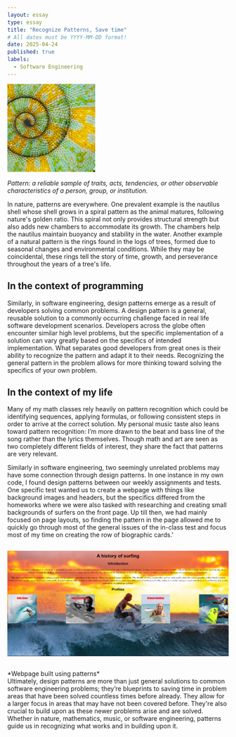 ```yaml
---
layout: essay
type: essay
title: "Recognize Patterns, Save time"
# All dates must be YYYY-MM-DD format!
date: 2025-04-24
published: true
labels:
  - Software Engineering
---
```


<img width="200px" class="rounded float-start pe-4" src="../img/patterns/chameleon_tail.jpg">
<br>

*Pattern: a reliable sample of traits, acts, tendencies, or other observable characteristics of a person, group, or institution.*
<br>

In nature, patterns are everywhere. One prevalent example is the nautilus shell whose shell grows in a spiral pattern as the animal matures, following nature's golden ratio. This spiral not only provides structural strength but also adds new chambers to accommodate its growth. The chambers help the nautilus maintain buoyancy and stability in the water. Another example of a natural pattern is the rings found in the logs of trees, formed due to seasonal changes and environmental conditions. While they may be coincidental, these rings tell the story of time, growth, and perseverance throughout the years of a tree's life.

## In the context of programming

Similarly, in software engineering, design patterns emerge as a result of developers solving common problems. A design pattern is a general, reusable solution to a commonly occurring challenge faced in real life software development scenarios. Developers across the globe often encounter similar high level problems, but the specific implementation of a solution can vary greatly based on the specifics of intended implementation. What separates good developers from great ones is their ability to recognize the pattern and adapt it to their needs. Recognizing the general pattern in the problem allows for more thinking toward solving the specifics of your own problem.

## In the context of my life
Many of my math classes rely heavily on pattern recognition which could be identifying sequences, applying formulas, or following consistent steps in order to arrive at the correct solution. My personal music taste also leans toward pattern recognition: I’m more drawn to the beat and bass line of the song rather than the lyrics themselves. Though math and art are seen as two completely different fields of interest, they share the fact that patterns are very relevant. 

Similarly in software engineering, two seemingly unrelated problems may have some connection through design patterns. In one instance in my own code, I found design patterns between our weekly assignments and tests. One specific test wanted us to create a webpage with things like background images and headers, but the specifics differed from the homeworks where we were also tasked with researching and creating small backgrounds of surfers on the front page. Up till then, we had mainly focused on page layouts, so finding the pattern in the page allowed me to quickly go through most of the general issues of the in-class test and focus most of my time on creating the row of biographic cards.'

<div style="margin: 2em 0;">
  <img src="../img/patterns/patterns_surf.png" alt="Surfing Page" width="600">
  <br>
</div>
*Webpage built using patterns*
<br>
Ultimately, design patterns are more than just general solutions to common software engineering problems; they’re blueprints to saving time in problem areas that have been solved countless times before already. They allow for a larger focus in areas that may have not been covered before. They're also crucial to build upon as these newer problems arise and are solved. Whether in nature, mathematics, music, or software engineering, patterns guide us in recognizing what works and in building upon it.
